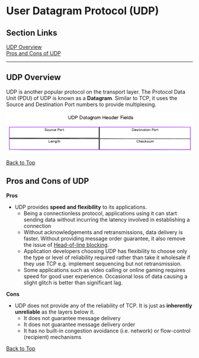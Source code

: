 # User Datagram Protocol (UDP)
## Section Links

[UDP Overview](#udp-overview)\
[Pros and Cons of UDP](#pros-and-cons-of-udp)

---

## UDP Overview
UDP is another popular protocol on the transport layer. The Protocol Data Unit
(PDU) of UDP is known as a **Datagram**. Similar to TCP, it uses the Source and
Destination Port numbers to provide multiplexing. 

![UDP Header](images/31_udp_header.png)

[Back to Top](#section-links)


## Pros and Cons of UDP
**Pros**
- UDP provides **speed and flexibility** to its applications.
  - Being a connectionless protocol, applications using it can start sending 
  data without incurring the latency involved in establishing a connection
  - Without acknowledgements and retransmissions, data delivery is faster. 
  Without providing message order guarantee, it also remove the issue of 
  [Head-of-line blocking](09_tcp.md#disadvantages-of-tcp).
  - Application developers choosing UDP has flexibility to choose only the 
  type or level of reliability required rather than take it wholesale if they 
  use TCP e.g. implement sequencing but not retransmission.
  - Some applications such as video calling or online gaming requires speed for
  good user experience. Occasional loss of data causing a slight glitch is
  better than significant lag.

**Cons**
- UDP does not provide any of the reliability of TCP. It is just as **inherently
unreliable** as the layers below it.
  - It does not guarantee message delivery
  - It does not guarantee message delivery order
  - It has no built-in congestion avoidance (i.e. network) or flow-control 
  (recipient) mechanisms

[Back to Top](#section-links)
